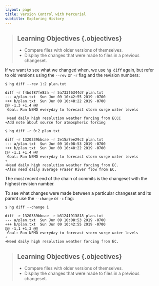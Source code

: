 ```yaml
---
layout: page
title: Version Control with Mercurial
subtitle: Exploring History
---
```

> ## Learning Objectives {.objectives}
>
> * Compare files with older versions of themselves.
> * Display the changes that were made to files in a previous changeset.

If we want to see what we changed when,
we use `hg diff` again,
but refer to old versions using the `--rev` or `-r` flag and the revision numbers:

~~~ {.bash}
$ hg diff --rev 1:2 plan.txt
~~~
~~~ {.output}
diff -r f4bdf87fe83a -r 5a733f6344d7 plan.txt
--- a/plan.txt  Sun Jun 09 10:42:55 2019 -0700
+++ b/plan.txt  Sun Jun 09 10:48:22 2019 -0700
@@ -1,3 +1,4 @@
 Goal: Run NEMO everyday to forecast storm surge water levels

 Need daily high resolution weather forcing from ECCC
+Add note about source for atmospheric forcing
~~~

~~~ {.bash}
$ hg diff -r 0:2 plan.txt
~~~
~~~ {.output}
diff -r 1320339bbcae -r 2e15a7ee29c2 plan.txt
--- a/plan.txt  Sun Jun 09 10:08:53 2019 -0700
+++ b/plan.txt  Sun Jun 09 10:48:22 2019 -0700
@@ -1,1 +1,4 @@
 Goal: Run NEMO everyday to forecast storm surge water levels
+
+Need daily high resolution weather forcing from EC.
+Also need daily average Fraser River flow from EC.
~~~

The most recent end of the chain of commits is the changeset with the highest revision number.

To see what changes were made between a particular changeset and its parent use the `--change` or `-c` flag:

~~~ {.bash}
$ hg diff --change 1
~~~
~~~ {.output}
diff -r 1320339bbcae -r b31241913818 plan.txt
--- a/plan.txt  Sun Jun 09 10:08:53 2019 -0700
+++ b/plan.txt  Sun Jun 09 10:42:55 2019 -0700
@@ -1,1 +1,3 @@
 Goal: Run NEMO everyday to forecast storm surge water levels
+
+Need daily high resolution weather forcing from EC.
~~~


> ## Learning Objectives {.objectives}
>
> * Compare files with older versions of themselves.
> * Display the changes that were made to files in a previous changeset.
